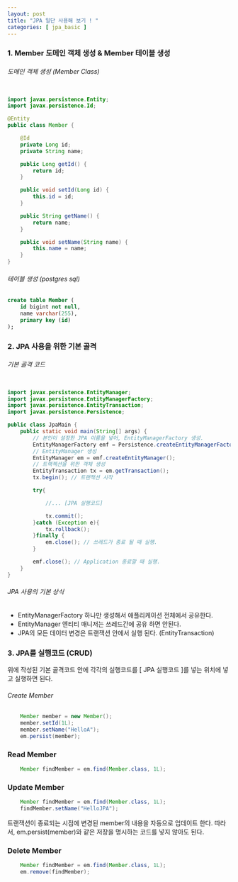 ```yaml
---
layout: post
title: "JPA 일단 사용해 보기 ! "
categories: [ jpa_basic ]
---
```


### 1. Member 도메인 객체 생성 & Member 테이블 생성

###### 도메인 객체 생성 (Member Class)
```java

import javax.persistence.Entity;
import javax.persistence.Id;

@Entity
public class Member {

    @Id
    private Long id;
    private String name;

    public Long getId() {
        return id;
    }

    public void setId(Long id) {
        this.id = id;
    }

    public String getName() {
        return name;
    }

    public void setName(String name) {
        this.name = name;
    }
}
```

###### 테이블 생성 (postgres sql)
```sql
create table Member (
    id bigint not null,
    name varchar(255),
    primary key (id)
);
```

### 2. JPA 사용을 위한 기본 골격

###### 기본 골격 코드
```java

import javax.persistence.EntityManager;
import javax.persistence.EntityManagerFactory;
import javax.persistence.EntityTransaction;
import javax.persistence.Persistence;

public class JpaMain {
    public static void main(String[] args) {
        // 본인이 설정한 JPA 이름을 넣어, EntityManagerFactory 생성. 
        EntityManagerFactory emf = Persistence.createEntityManagerFactory("hello");
        // EntityManager 생성
        EntityManager em = emf.createEntityManager(); 
        // 트랙젝션을 위한 객체 생성
        EntityTransaction tx = em.getTransaction();
        tx.begin(); // 트랜잭션 시작

        try{

            //... [JPA 실행코드] 

            tx.commit(); 
        }catch (Exception e){
            tx.rollback();
        }finally {
            em.close(); // 쓰레드가 종료 될 때 실행.
        }

        emf.close(); // Application 종료할 때 실행.
    }
}
```

###### JPA 사용의 기본 상식
- EntityManagerFactory 하나만 생성해서 애플리케이션 전체에서 공유한다.
- EntityManager 엔티티 매니저는 쓰레드간에 공유 하면 안된다.
- JPA의 모든 데이터 변경은 트랜잭션 안에서 실행 된다. (EntityTransaction)


### 3. JPA를 실행코드 (CRUD)
위에 작성된 기본 골격코드 안에 각각의 실행코드를 [ JPA 실행코드 ]를 넣는 위치에 넣고 실행하면 된다.

###### Create Member
```java
    Member member = new Member();
    member.setId(1L);
    member.setName("HelloA");
    em.persist(member);
```

### Read Member
```java
    Member findMember = em.find(Member.class, 1L);
```

###  Update Member
```java
    Member findMember = em.find(Member.class, 1L);
    findMember.setName("HelloJPA");
```
트랜잭션이 종료되는 시점에 변경된 member의 내용을 자동으로 업데이트 한다.
따라서, em.persist(member)와 같은 저장을 명시하는 코드를 넣지 않아도 된다.

###  Delete Member
```java
    Member findMember = em.find(Member.class, 1L);
    em.remove(findMember);
```

